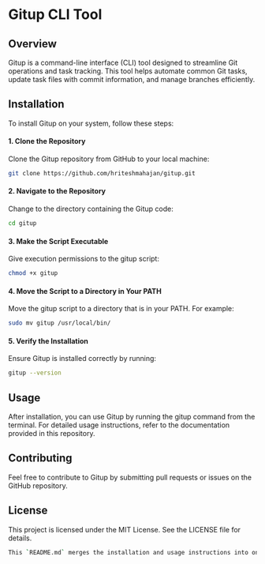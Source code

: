 # Gitup CLI Tool

## Overview

Gitup is a command-line interface (CLI) tool designed to streamline Git operations and task tracking. This tool helps automate common Git tasks, update task files with commit information, and manage branches efficiently.

## Installation

To install Gitup on your system, follow these steps:

#### 1. Clone the Repository

   Clone the Gitup repository from GitHub to your local machine:

   ```bash
   git clone https://github.com/hriteshmahajan/gitup.git
   ```

#### 2. Navigate to the Repository

Change to the directory containing the Gitup code:

```bash
cd gitup
```

#### 3. Make the Script Executable

Give execution permissions to the gitup script:

```bash
chmod +x gitup
```

#### 4.	Move the Script to a Directory in Your PATH

Move the gitup script to a directory that is in your PATH. For example:

```bash
sudo mv gitup /usr/local/bin/
```

#### 5. Verify the Installation

Ensure Gitup is installed correctly by running:

```bash
gitup --version
```
## Usage

After installation, you can use Gitup by running the gitup command from the terminal. For detailed usage instructions, refer to the documentation provided in this repository.

## Contributing

Feel free to contribute to Gitup by submitting pull requests or issues on the GitHub repository.

## License

This project is licensed under the MIT License. See the LICENSE file for details.

```bash
This `README.md` merges the installation and usage instructions into one continuous document, providing a clear and organized guide for users to install and use Gitup.
```
